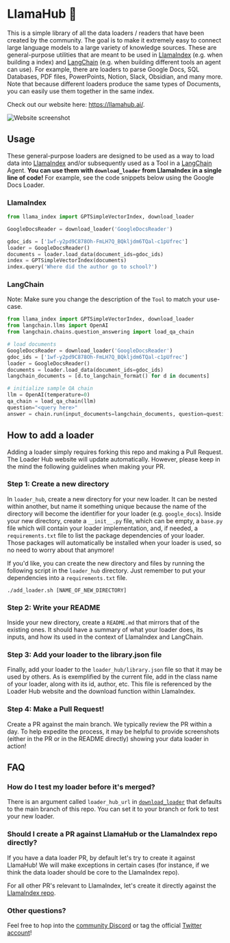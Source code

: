 # LlamaHub 🦙

This is a simple library of all the data loaders / readers that have been created by the community. The goal is to make it extremely easy to connect large language models to a large variety of knowledge sources. These are general-purpose utilities that are meant to be used in [LlamaIndex](https://github.com/jerryjliu/gpt_index/tree/main/gpt_index) (e.g. when building a index) and [LangChain](https://github.com/hwchase17/langchain) (e.g. when building different tools an agent can use). For example, there are loaders to parse Google Docs, SQL Databases, PDF files, PowerPoints, Notion, Slack, Obsidian, and many more. Note that because different loaders produce the same types of Documents, you can easily use them together in the same index.

Check out our website here: https://llamahub.ai/.

![Website screenshot](https://scrabble-dictionary.s3.us-west-2.amazonaws.com/Screen+Shot+2023-02-11+at+12.45.44+PM.png)

## Usage

These general-purpose loaders are designed to be used as a way to load data into [LlamaIndex](https://github.com/jerryjliu/gpt_index/tree/main/gpt_index) and/or subsequently used as a Tool in a [LangChain](https://github.com/hwchase17/langchain) Agent. **You can use them with `download_loader` from LlamaIndex in a single line of code!** For example, see the code snippets below using the Google Docs Loader.

### LlamaIndex

```python
from llama_index import GPTSimpleVectorIndex, download_loader

GoogleDocsReader = download_loader('GoogleDocsReader')

gdoc_ids = ['1wf-y2pd9C878Oh-FmLH7Q_BQkljdm6TQal-c1pUfrec']
loader = GoogleDocsReader()
documents = loader.load_data(document_ids=gdoc_ids)
index = GPTSimpleVectorIndex(documents)
index.query('Where did the author go to school?')
```

### LangChain

Note: Make sure you change the description of the `Tool` to match your use-case.

```python
from llama_index import GPTSimpleVectorIndex, download_loader
from langchain.llms import OpenAI
from langchain.chains.question_answering import load_qa_chain

# load documents
GoogleDocsReader = download_loader('GoogleDocsReader')
gdoc_ids = ['1wf-y2pd9C878Oh-FmLH7Q_BQkljdm6TQal-c1pUfrec']
loader = GoogleDocsReader()
documents = loader.load_data(document_ids=gdoc_ids)
langchain_documents = [d.to_langchain_format() for d in documents]

# initialize sample QA chain
llm = OpenAI(temperature=0)
qa_chain = load_qa_chain(llm)
question="<query here>"
answer = chain.run(input_documents=langchain_documents, question=question)

```

## How to add a loader

Adding a loader simply requires forking this repo and making a Pull Request. The Loader Hub website will update automatically. However, please keep in the mind the following guidelines when making your PR.

### Step 1: Create a new directory

In `loader_hub`, create a new directory for your new loader. It can be nested within another, but name it something unique because the name of the directory will become the identifier for your loader (e.g. `google_docs`). Inside your new directory, create a `__init__.py` file, which can be empty, a `base.py` file which will contain your loader implementation, and, if needed, a `requirements.txt` file to list the package dependencies of your loader. Those packages will automatically be installed when your loader is used, so no need to worry about that anymore!

If you'd like, you can create the new directory and files by running the following script in the `loader_hub` directory. Just remember to put your dependencies into a `requirements.txt` file.

```
./add_loader.sh [NAME_OF_NEW_DIRECTORY]
```

### Step 2: Write your README

Inside your new directory, create a `README.md` that mirrors that of the existing ones. It should have a summary of what your loader does, its inputs, and how its used in the context of LlamaIndex and LangChain.

### Step 3: Add your loader to the library.json file

Finally, add your loader to the `loader_hub/library.json` file so that it may be used by others. As is exemplified by the current file, add in the class name of your loader, along with its id, author, etc. This file is referenced by the Loader Hub website and the download function within LlamaIndex.

### Step 4: Make a Pull Request!

Create a PR against the main branch. We typically review the PR within a day. To help expedite the process, it may be helpful to provide screenshots (either in the PR or in
the README directly) showing your data loader in action!

## FAQ

### How do I test my loader before it's merged?

There is an argument called `loader_hub_url` in [`download_loader`](https://github.com/jerryjliu/gpt_index/blob/main/gpt_index/readers/download.py) that defaults to the main branch of this repo. You can set it to your branch or fork to test your new loader.

### Should I create a PR against LlamaHub or the LlamaIndex repo directly?

If you have a data loader PR, by default let's try to create it against LlamaHub! We will make exceptions in certain cases
(for instance, if we think the data loader should be core to the LlamaIndex repo).

For all other PR's relevant to LlamaIndex, let's create it directly against the [LlamaIndex repo](https://github.com/jerryjliu/gpt_index).

### Other questions?

Feel free to hop into the [community Discord](https://discord.gg/dGcwcsnxhU) or tag the official [Twitter account](https://twitter.com/gpt_index)!
